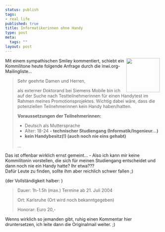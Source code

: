 ```yaml
--- 
status: publish
tags: 
- real life
published: true
title: Informatikerinnen ohne Handy
type: post
meta: 
  tags: ""
layout: post
---
```

<img width="108" height="110" border="0" hspace="5" align="right" src="/wp-content/olduploads/handy.serendipityThumb.jpg" alt=""  />Mit einem sympathischen Smiley kommentiert, schiebt ein Kommilitone heute folgende  Anfrage durch die inwi.org-Mailingliste...

<blockquote>Sehr geehrte Damen und Herren,

als externer Doktorand bei Siemens Mobile bin ich auf der Suche nach Testteilnehmerinnen für einen Handytest im Rahmen meines Promotionsprojektes. Wichtig dabei wäre, dass die potenziellen Teilnehmerinnen kein Handy haben/hatten.

<b>Voraussetzungen der Teilnehmerinnen:</b>
- Deutsch als Muttersprache
- Alter: 18-24
<b>- technischer Studiengang (Informatik/Ingenieur...)
- kein Handybesitz(!) (auch noch nie eins gehabt)</b>

...</blockquote>

Das ist offenbar wirklich ernst gemeint... - Also ich kann mir keine Kommilitonin vorstellen, die sich für meinen Studiengang entscheidet und dann noch nie ein Handy hatte? Ihr etwa???
            <br /><!--more-->Dafür Leute zu finden, sollte ihm aber reichlich schwer fallen ;)

(der Vollständigkeit halber: )
<blockquote> Dauer:
1h-1.5h (max.)
Termine ab 21. Juli 2004

Ort:
Karlsruhe (Ort wird noch bekanntgegeben)

Honorar:
Euro 20,- </blockquote>

Wenns wirklich so jemanden gibt, ruhig einen Kommentar hier druntersetzen, ich leite dann die Originalmail weiter. ;)
